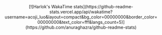 <div align="center">
[![Harlok's WakaTime stats](https://github-readme-stats.vercel.app/api/wakatime?username=acoji_luo&layout=compact&bg_color=00000000&border_color=00000000&text_color=fff&langs_count=5)](https://github.com/anuraghazra/github-readme-stats)
</div>
